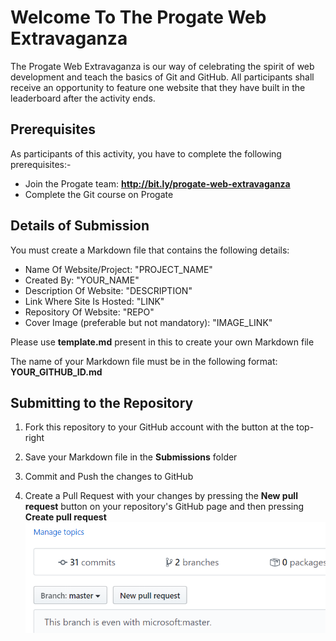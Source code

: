 # Welcome To The Progate Web Extravaganza

The Progate Web Extravaganza is our way of celebrating the spirit of web development and teach the basics of Git and GitHub. All participants shall receive an opportunity to feature one website that they have built in the leaderboard after the activity ends.

## Prerequisites

As participants of this activity, you have to complete the following prerequisites:-

* Join the Progate team: **http://bit.ly/progate-web-extravaganza**
* Complete the Git course on Progate

## Details of Submission

You must create a Markdown file  that contains the following details:

* Name Of Website/Project: "PROJECT_NAME"
* Created By: "YOUR_NAME"
* Description Of Website: "DESCRIPTION"
* Link Where Site Is Hosted: "LINK"
* Repository Of Website: "REPO"
* Cover Image (preferable but not mandatory): "IMAGE_LINK"

Please use **template.md** present in this to create your own Markdown file

The name of your Markdown file must be in the following format: **YOUR_GITHUB_ID.md**

## Submitting to the Repository

1. Fork this repository to your GitHub account with the button at the top-right

2. Save your Markdown file in the **Submissions** folder

3. Commit and Push the changes to GitHub

4. Create a Pull Request with your changes by pressing the **New pull request** button on your repository's GitHub page and then pressing **Create pull request**
![Pull Request Example](pullrequest.png)